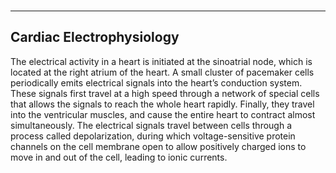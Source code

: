 <br>
<hr class="rounded">

<h2 id ="user_guide_cardiac_electrophysiology"> Cardiac Electrophysiology </h2>

The electrical activity in a heart is initiated at the sinoatrial node, which is located at the right atrium of the heart. A small cluster of pacemaker cells periodically emits electrical signals into the heart’s conduction system. These signals first travel at a high speed through a network of special cells that allows the signals to reach the whole heart rapidly. Finally, they travel into the ventricular muscles, and cause the entire heart to contract almost simultaneously. The electrical signals travel between cells through a process called depolarization, during which voltage-sensitive protein channels on the cell membrane open to allow positively charged ions to move in and out of the cell, leading to ionic currents.


